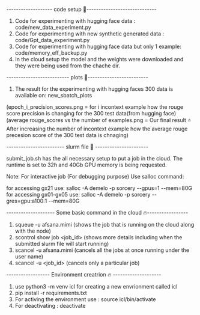 ------------------- code setup :rocket:-----------------------------
1. Code for experimenting with hugging face data : code/new_data_experiment.py
2. Code for experimenting with new synthetic generated data : code/Gpt_data_experiment.py
3. Code for experimenting with hugging face data but only 1 example: code/memory_eff_backup.py
4. In the cloud setup the model and the weights were downloaded and they were being used from the chache dir.


-------------------------- plots :rocket:-------------------------
1. The result for the experimenting with hugging faces 300 data is available on: new_sbatch_plots 

(epoch_i_precision_scores.png = for i incontext example how the rouge score precision is changing for the 300 test data(from hugging face) 
(average rouge_scores vs the number of examples.png = Our final result :star: After increasing the number of incontext example how the average rouge precesion score of the 300 test data is chnaging)

------------------------ slurm file :rocket: ----------------------

submit_job.sh has the all necessary setup to put a job in the cloud. The runtime is set to 32h and 40Gb GPU memory is being requested.

Note: For interactive job (For debugging purpose)
Use salloc command:

for accessing gx21 use: salloc -A demelo -p sorcery --gpus=1 --mem=80G
for accessing gx01-gx05 use: salloc -A demelo -p sorcery --gres=gpu:a100:1 --mem=80G

-------------------- Some basic command in the cloud :fire:-----------------
1. squeue -u afsana.mimi (shows the job that is running on the cloud along with the node)
2. scontrol show job <job_id> (shows more details including when the submitted slurm file will start running)
3. scancel -u afsana.mimi (cancels all the jobs at once running under the user name)
4. scancel -u <job_id> (cancels only a particular job)

------------------ Environment creatrion :fire: --------------------
1. use python3 -m venv icl for creating a new envrionment called icl
2. pip install -r requirements.txt
3. For activing the environment use : source icl/bin/activate
4. For deactivating : deactivate





   
